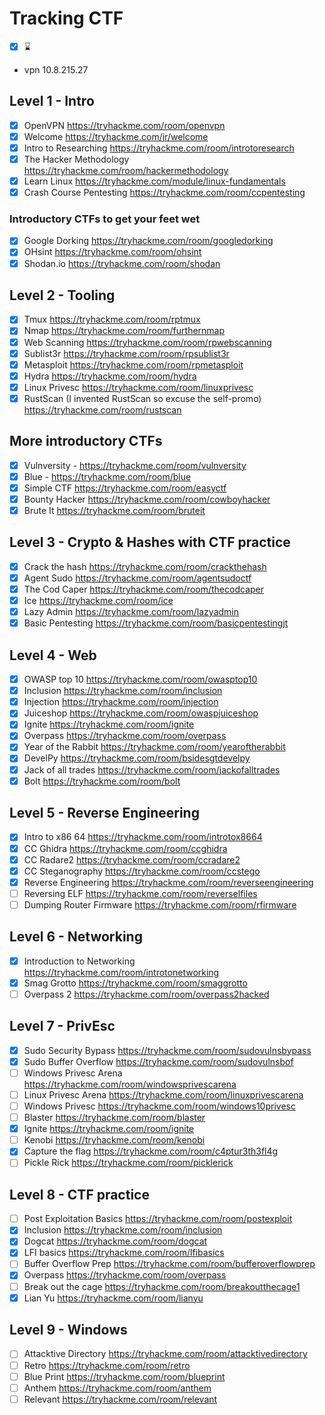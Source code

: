# Tracking CTF

- [x] :hourglass:
- vpn 10.8.215.27

## Level 1 - Intro

- [x] OpenVPN https://tryhackme.com/room/openvpn
- [x] Welcome https://tryhackme.com/jr/welcome
- [x] Intro to Researching https://tryhackme.com/room/introtoresearch
- [x] The Hacker Methodology https://tryhackme.com/room/hackermethodology
- [x] Learn Linux https://tryhackme.com/module/linux-fundamentals
- [x] Crash Course Pentesting https://tryhackme.com/room/ccpentesting

### Introductory CTFs to get your feet wet

- [x] Google Dorking https://tryhackme.com/room/googledorking
- [x] OHsint https://tryhackme.com/room/ohsint
- [x] Shodan.io https://tryhackme.com/room/shodan

## Level 2 - Tooling

- [x] Tmux https://tryhackme.com/room/rptmux
- [x] Nmap https://tryhackme.com/room/furthernmap
- [x] Web Scanning https://tryhackme.com/room/rpwebscanning
- [x] Sublist3r https://tryhackme.com/room/rpsublist3r
- [x] Metasploit https://tryhackme.com/room/rpmetasploit
- [x] Hydra https://tryhackme.com/room/hydra
- [x] Linux Privesc https://tryhackme.com/room/linuxprivesc
- [x] RustScan (I invented RustScan so excuse the self-promo) https://tryhackme.com/room/rustscan

## More introductory CTFs

- [x] Vulnversity - https://tryhackme.com/room/vulnversity
- [x] Blue - https://tryhackme.com/room/blue
- [x] Simple CTF https://tryhackme.com/room/easyctf
- [x] Bounty Hacker https://tryhackme.com/room/cowboyhacker
- [x] Brute It https://tryhackme.com/room/bruteit

## Level 3 - Crypto & Hashes with CTF practice

- [x] Crack the hash https://tryhackme.com/room/crackthehash
- [x] Agent Sudo https://tryhackme.com/room/agentsudoctf
- [x] The Cod Caper https://tryhackme.com/room/thecodcaper
- [x] Ice https://tryhackme.com/room/ice
- [x] Lazy Admin https://tryhackme.com/room/lazyadmin
- [x] Basic Pentesting https://tryhackme.com/room/basicpentestingjt

## Level 4 - Web

- [x] OWASP top 10 https://tryhackme.com/room/owasptop10
- [x] Inclusion https://tryhackme.com/room/inclusion
- [x] Injection https://tryhackme.com/room/injection
- [x] Juiceshop https://tryhackme.com/room/owaspjuiceshop
- [x] Ignite https://tryhackme.com/room/ignite
- [x] Overpass https://tryhackme.com/room/overpass
- [x] Year of the Rabbit https://tryhackme.com/room/yearoftherabbit
- [x] DevelPy https://tryhackme.com/room/bsidesgtdevelpy
- [x] Jack of all trades https://tryhackme.com/room/jackofalltrades
- [x] Bolt https://tryhackme.com/room/bolt

## Level 5 - Reverse Engineering

- [x] Intro to x86 64 https://tryhackme.com/room/introtox8664
- [x] CC Ghidra https://tryhackme.com/room/ccghidra
- [x] CC Radare2 https://tryhackme.com/room/ccradare2
- [x] CC Steganography https://tryhackme.com/room/ccstego
- [x] Reverse Engineering https://tryhackme.com/room/reverseengineering
- [ ] Reversing ELF https://tryhackme.com/room/reverselfiles
- [ ] Dumping Router Firmware https://tryhackme.com/room/rfirmware

## Level 6 - Networking

- [x] Introduction to Networking https://tryhackme.com/room/introtonetworking
- [x] Smag Grotto https://tryhackme.com/room/smaggrotto
- [ ] Overpass 2 https://tryhackme.com/room/overpass2hacked

## Level 7 - PrivEsc

- [x] Sudo Security Bypass https://tryhackme.com/room/sudovulnsbypass
- [x] Sudo Buffer Overflow https://tryhackme.com/room/sudovulnsbof
- [ ] Windows Privesc Arena https://tryhackme.com/room/windowsprivescarena
- [ ] Linux Privesc Arena https://tryhackme.com/room/linuxprivescarena
- [ ] Windows Privesc https://tryhackme.com/room/windows10privesc
- [ ] Blaster https://tryhackme.com/room/blaster
- [x] Ignite https://tryhackme.com/room/ignite
- [ ] Kenobi https://tryhackme.com/room/kenobi
- [x] Capture the flag https://tryhackme.com/room/c4ptur3th3fl4g
- [ ] Pickle Rick https://tryhackme.com/room/picklerick

## Level 8 - CTF practice

- [ ] Post Exploitation Basics https://tryhackme.com/room/postexploit
- [x] Inclusion https://tryhackme.com/room/inclusion
- [x] Dogcat https://tryhackme.com/room/dogcat
- [x] LFI basics https://tryhackme.com/room/lfibasics
- [ ] Buffer Overflow Prep https://tryhackme.com/room/bufferoverflowprep
- [x] Overpass https://tryhackme.com/room/overpass
- [ ] Break out the cage https://tryhackme.com/room/breakoutthecage1
- [x] Lian Yu https://tryhackme.com/room/lianyu

## Level 9 - Windows

- [ ] Attacktive Directory https://tryhackme.com/room/attacktivedirectory
- [ ] Retro https://tryhackme.com/room/retro
- [ ] Blue Print https://tryhackme.com/room/blueprint
- [ ] Anthem https://tryhackme.com/room/anthem
- [ ] Relevant https://tryhackme.com/room/relevant
